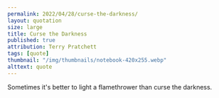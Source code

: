 ```yaml
---
permalink: 2022/04/28/curse-the-darkness/
layout: quotation
size: large
title: Curse the Darkness
published: true
attribution: Terry Pratchett
tags: [quote]
thumbnail: "/img/thumbnails/notebook-420x255.webp"
alttext: quote
---
```


Sometimes it's better to light a flamethrower than curse the darkness.
